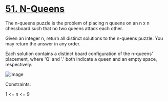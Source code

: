 # [51. N-Queens](https://leetcode.com/problems/n-queens/description/)

The n-queens puzzle is the problem of placing n queens on an n x n chessboard such that no two queens attack each other.

Given an integer n, return all distinct solutions to the n-queens puzzle. You may return the answer in any order.

Each solution contains a distinct board configuration of the n-queens' placement, where 'Q' and '.' both indicate a queen and an empty space, respectively.


![image](https://github.com/Trilochna/NeetCode150/assets/97858274/f4ef227d-8830-41a4-8afd-18b9bb1c5fcd)

Constraints:

1 <= n <= 9
